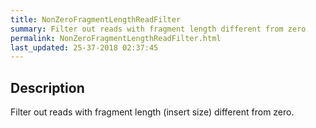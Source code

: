 ```yaml
---
title: NonZeroFragmentLengthReadFilter
summary: Filter out reads with fragment length different from zero
permalink: NonZeroFragmentLengthReadFilter.html
last_updated: 25-37-2018 02:37:45
---
```


## Description

Filter out reads with fragment length (insert size) different from zero.

